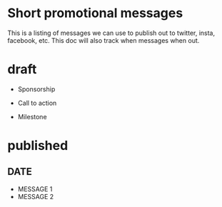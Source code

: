 # Short promotional messages

This is a listing of messages we can use to publish out to twitter, insta, facebook, etc. This doc will also track when messages when out.

# draft

- Sponsorship

- Call to action

- Milestone

# published

## DATE

- MESSAGE 1
- MESSAGE 2